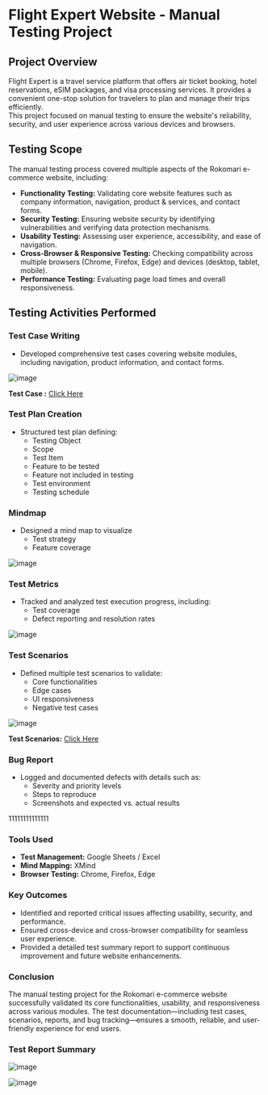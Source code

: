 
# Flight Expert Website - Manual Testing Project

## Project Overview
Flight Expert is a travel service platform that offers air ticket booking, hotel reservations, eSIM packages, and visa processing services. It provides a convenient one-stop solution for travelers to plan and manage their trips efficiently.  
This project focused on manual testing to ensure the website's reliability, security, and user experience across various devices and browsers.

## Testing Scope
The manual testing process covered multiple aspects of the Rokomari e-commerce website, including:

- **Functionality Testing:** Validating core website features such as company information, navigation, product & services, and contact forms.
- **Security Testing:** Ensuring website security by identifying vulnerabilities and verifying data protection mechanisms.
- **Usability Testing:** Assessing user experience, accessibility, and ease of navigation.
- **Cross-Browser & Responsive Testing:** Checking compatibility across multiple browsers (Chrome, Firefox, Edge) and devices (desktop, tablet, mobile).
- **Performance Testing:** Evaluating page load times and overall responsiveness.

## Testing Activities Performed
### Test Case Writing
- Developed comprehensive test cases covering website modules, including navigation, product information, and contact forms.

![image](https://github.com/user-attachments/assets/8721dccd-927c-4940-8314-a596b862ef67)

**Test Case :** [Click Here](https://docs.google.com/spreadsheets/d/1rFeV41n414pqqF4WHT-vvRa_Ig6yrAQU/edit?gid=414538291#gid=414538291)

### Test Plan Creation
- Structured test plan defining:
  - Testing Object
  - Scope
  - Test Item
  -  Feature to be tested
  - Feature not included in testing
  - Test environment
  - Testing schedule


### Mindmap
- Designed a mind map to visualize
  - Test strategy
  - Feature coverage

![image](https://github.com/user-attachments/assets/463e69d3-32fc-4027-9e86-46a607ad73e9)


### Test Metrics
- Tracked and analyzed test execution progress, including:
  - Test coverage
  - Defect reporting and resolution rates

![image](https://github.com/user-attachments/assets/60fce293-0fd4-40ac-829b-9ac718c5627e)
  


### Test Scenarios
- Defined multiple test scenarios to validate:
  - Core functionalities
  - Edge cases
  - UI responsiveness
  - Negative test cases

![image](https://github.com/user-attachments/assets/2e014603-627b-4951-8e55-da08791128f4)

**Test Scenarios:** [Click Here](https://docs.google.com/spreadsheets/d/1rFeV41n414pqqF4WHT-vvRa_Ig6yrAQU/edit?gid=1411771291#gid=1411771291)


### Bug Report 
- Logged and documented defects with details such as:
  - Severity and priority levels
  - Steps to reproduce
  - Screenshots and expected vs. actual results

11111111111111


### Tools Used 
- **Test Management:** Google Sheets / Excel
- **Mind Mapping:** XMind
- **Browser Testing:** Chrome, Firefox, Edge


### Key Outcomes
- Identified and reported critical issues affecting usability, security, and performance.
- Ensured cross-device and cross-browser compatibility for seamless user experience.
- Provided a detailed test summary report to support continuous improvement and future website enhancements.


### Conclusion 
The manual testing project for the Rokomari e-commerce website successfully validated its core functionalities, usability, and responsiveness across various modules. The test documentation—including test cases, scenarios, reports, and bug tracking—ensures a smooth, reliable, and user-friendly experience for end users.


### Test Report Summary 
![image](https://github.com/user-attachments/assets/281a8aea-6bdb-445b-a724-66e8ea3c638e)

![image](https://github.com/user-attachments/assets/bd18bc74-59f7-4e8b-a561-13ba646e7dfe)


